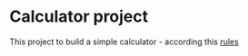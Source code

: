 # Calculator project

This project to build a simple calculator - according this [rules](https://github.com/florinpop17/app-ideas/blob/master/Projects/1-Beginner/Calculator-App.md)
